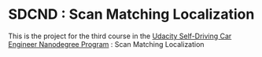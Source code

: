 # SDCND : Scan Matching Localization
This is the project for the third course in the [Udacity Self-Driving Car Engineer Nanodegree Program](https://www.udacity.com/course/self-driving-car-engineer-nanodegree--nd0013) : Scan Matching Localization